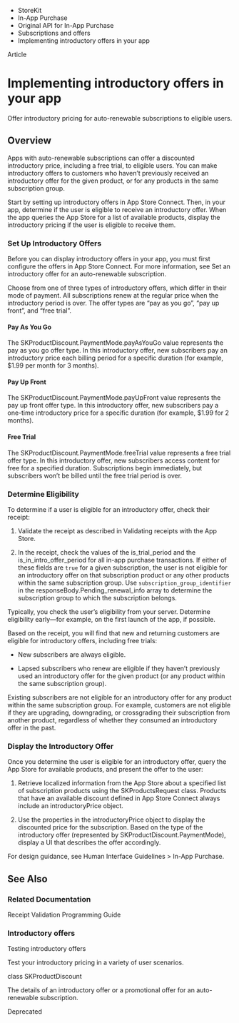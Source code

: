 

- StoreKit
- In-App Purchase
- Original API for In-App Purchase
- Subscriptions and offers
-  Implementing introductory offers in your app 

Article

# Implementing introductory offers in your app

Offer introductory pricing for auto-renewable subscriptions to eligible users.

## Overview

Apps with auto-renewable subscriptions can offer a discounted introductory price, including a free trial, to eligible users. You can make introductory offers to customers who haven’t previously received an introductory offer for the given product, or for any products in the same subscription group.

Start by setting up introductory offers in App Store Connect. Then, in your app, determine if the user is eligible to receive an introductory offer. When the app queries the App Store for a list of available products, display the introductory pricing if the user is eligible to receive them.

### Set Up Introductory Offers

Before you can display introductory offers in your app, you must first configure the offers in App Store Connect. For more information, see Set an introductory offer for an auto-renewable subscription.

Choose from one of three types of introductory offers, which differ in their mode of payment. All subscriptions renew at the regular price when the introductory period is over. The offer types are “pay as you go”, “pay up front”, and “free trial”.

#### Pay As You Go

The SKProductDiscount.PaymentMode.payAsYouGo value represents the pay as you go offer type. In this introductory offer, new subscribers pay an introductory price each billing period for a specific duration (for example, \$1.99 per month for 3 months).

#### Pay Up Front

The SKProductDiscount.PaymentMode.payUpFront value represents the pay up front offer type. In this introductory offer, new subscribers pay a one-time introductory price for a specific duration (for example, \$1.99 for 2 months).

#### Free Trial

The SKProductDiscount.PaymentMode.freeTrial value represents a free trial offer type. In this introductory offer, new subscribers access content for free for a specified duration. Subscriptions begin immediately, but subscribers won’t be billed until the free trial period is over.

### Determine Eligibility

To determine if a user is eligible for an introductory offer, check their receipt:

1.  Validate the receipt as described in Validating receipts with the App Store.

2.  In the receipt, check the values of the is_trial_period and the is_in_intro_offer_period for all in-app purchase transactions. If either of these fields are `true` for a given subscription, the user is not eligible for an introductory offer on that subscription product or any other products within the same subscription group. Use `subscription_group_identifier` in the responseBody.Pending_renewal_info array to determine the subscription group to which the subscription belongs.

Typically, you check the user’s eligibility from your server. Determine eligibility early—for example, on the first launch of the app, if possible.

Based on the receipt, you will find that new and returning customers are eligible for introductory offers, including free trials:

- New subscribers are always eligible.

- Lapsed subscribers who renew are eligible if they haven’t previously used an introductory offer for the given product (or any product within the same subscription group).

Existing subscribers are not eligible for an introductory offer for any product within the same subscription group. For example, customers are not eligible if they are upgrading, downgrading, or crossgrading their subscription from another product, regardless of whether they consumed an introductory offer in the past.

### Display the Introductory Offer

Once you determine the user is eligible for an introductory offer, query the App Store for available products, and present the offer to the user:

1.  Retrieve localized information from the App Store about a specified list of subscription products using the SKProductsRequest class. Products that have an available discount defined in App Store Connect always include an introductoryPrice object.

2.  Use the properties in the introductoryPrice object to display the discounted price for the subscription. Based on the type of the introductory offer (represented by SKProductDiscount.PaymentMode), display a UI that describes the offer accordingly.

For design guidance, see Human Interface Guidelines > In-App Purchase.

## See Also

### Related Documentation

Receipt Validation Programming Guide

### Introductory offers

Testing introductory offers

Test your introductory pricing in a variety of user scenarios.

class SKProductDiscount

The details of an introductory offer or a promotional offer for an auto-renewable subscription.

Deprecated

